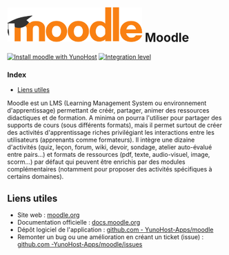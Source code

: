 # <img src="/images/moodle_logo.svg" height="80px" alt="logo de moodle"> Moodle

[![Install moodle with YunoHost](https://install-app.yunohost.org/install-with-yunohost.png)](https://install-app.yunohost.org/?app=moodle) [![Integration level](https://dash.yunohost.org/integration/moodle.svg)](https://dash.yunohost.org/appci/app/moodle)

### Index

- [Liens utiles](#liens-utiles)

Moodle est un LMS (Learning Management System ou environnement d'apprentissage) permettant de créér, partager, animer des ressources didactiques et de formation.
A minima on pourra l'utiliser pour partager des supports de cours (sous différents formats), mais il permet surtout de créer des activités d'apprentissage riches privilégiant les interactions entre les utilisateurs (apprenants comme formateurs).
Il intègre une dizaine d'activités (quiz, leçon, forum, wiki, devoir, sondage, atelier auto-évalué entre pairs...) et formats de ressources (pdf, texte, audio-visuel, image, scorm...) par défaut qui peuvent être enrichis par des modules complémentaires (notamment pour proposer des activités spécifiques à certains domaines).

## Liens utiles

+ Site web : [moodle.org](https://moodle.org)
+ Documentation officielle : [docs.moodle.org](https://docs.moodle.org)
+ Dépôt logiciel de l'application : [github.com - YunoHost-Apps/moodle](https://github.com/YunoHost-Apps/moodle_ynh)
+ Remonter un bug ou une amélioration en créant un ticket (issue) : [github.com -YunoHost-Apps/moodle/issues](https://github.com/YunoHost-Apps/moodle_ynh/issues)
